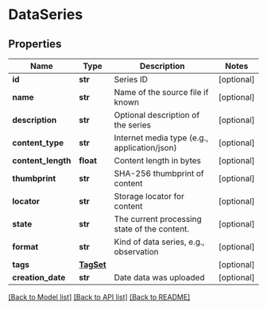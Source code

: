 # DataSeries

## Properties
Name | Type | Description | Notes
------------ | ------------- | ------------- | -------------
**id** | **str** | Series ID | [optional] 
**name** | **str** | Name of the source file if known | [optional] 
**description** | **str** | Optional description of the series | [optional] 
**content_type** | **str** | Internet media type (e.g., application/json) | [optional] 
**content_length** | **float** | Content length in bytes | [optional] 
**thumbprint** | **str** | SHA-256 thumbprint of content | [optional] 
**locator** | **str** | Storage locator for content | [optional] 
**state** | **str** | The current processing state of the content.   | [optional] 
**format** | **str** | Kind of data series, e.g., observation | [optional] 
**tags** | [**TagSet**](TagSet.md) |  | [optional] 
**creation_date** | **str** | Date data was uploaded | [optional] 

[[Back to Model list]](../README.md#documentation-for-models) [[Back to API list]](../README.md#documentation-for-api-endpoints) [[Back to README]](../README.md)


